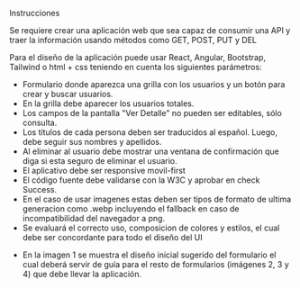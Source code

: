 Instrucciones

Se requiere crear una aplicación web que sea capaz de consumir una API y traer la información usando métodos como GET, POST, PUT y DEL

Para el diseño de la aplicación puede usar React, Angular, Bootstrap, Tailwind o html + css teniendo en cuenta los siguientes parámetros:

- Formulario donde aparezca una grilla con los usuarios y un botón para crear y buscar usuarios.
- En la grilla debe aparecer los usuarios totales.
- Los campos de la pantalla "Ver Detalle" no pueden ser editables, sólo consulta.
- Los títulos de cada persona deben ser traducidos al español. Luego, debe seguir sus nombres y apellidos.
- Al eliminar al usuario debe mostrar una ventana de confirmación que diga si esta seguro de eliminar el usuario.
- El aplicativo debe ser responsive movil-first
- El código fuente debe validarse con la W3C y aprobar en check Success.
- En el caso de usar imagenes estas deben ser tipos de formato de ultima generacion como .webp incluyendo el fallback en caso de incompatibilidad del navegador a png.
- Se evaluará el correcto uso, composicion de colores y estilos, el cual debe ser concordante para todo el diseño del UI
* En la imagen 1 se muestra el diseño inicial sugerido del formulario el cual deberá servir de guía para el resto de formularios (imágenes 2, 3 y 4) que debe llevar la aplicación.

